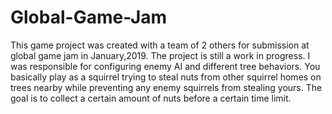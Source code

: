 # Global-Game-Jam
This game project was created with a team of 2 others for submission at global game jam in January,2019.
The project is still a work in progress.
I was responsible for configuring enemy AI and different tree behaviors.
You basically play as a squirrel trying to steal nuts from other squirrel homes on trees nearby while preventing any enemy squirrels from stealing yours.
The goal is to collect a certain amount of nuts before a certain time limit.
